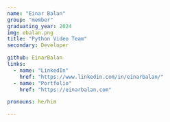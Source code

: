 ```yaml
---
name: "Einar Balan"
group: "member"
graduating_year: 2024
img: ebalan.png
title: "Python Video Team"
secondary: Developer

github: EinarBalan
links:
  - name: "LinkedIn"
    href: "https://www.linkedin.com/in/einarbalan/"
  - name: "Portfolio"
    href: "https://einarbalan.com"

pronouns: he/him

---
```

